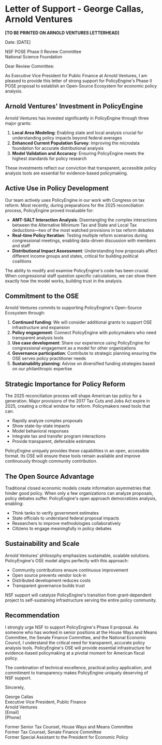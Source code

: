 # Letter of Support - George Callas, Arnold Ventures

**[TO BE PRINTED ON ARNOLD VENTURES LETTERHEAD]**

Date: [DATE]

NSF POSE Phase II Review Committee  
National Science Foundation  

Dear Review Committee:

As Executive Vice President for Public Finance at Arnold Ventures, I am pleased to provide this letter of strong support for PolicyEngine's Phase II POSE proposal to establish an Open-Source Ecosystem for economic policy analysis.

## Arnold Ventures' Investment in PolicyEngine

Arnold Ventures has invested significantly in PolicyEngine through three major grants:

1. **Local Area Modeling**: Enabling state and local analysis crucial for understanding policy impacts beyond federal averages
2. **Enhanced Current Population Survey**: Improving the microdata foundation for accurate distributional analysis  
3. **Model Validation and Accuracy**: Ensuring PolicyEngine meets the highest standards for policy research

These investments reflect our conviction that transparent, accessible policy analysis tools are essential for evidence-based policymaking.

## Active Use in Policy Development

Our team actively uses PolicyEngine in our work with Congress on tax reform. Most recently, during preparations for the 2025 reconciliation process, PolicyEngine proved invaluable for:

- **AMT-SALT Interaction Analysis**: Disentangling the complex interactions between the Alternative Minimum Tax and State and Local Tax deductions—two of the most watched provisions in tax reform debates
- **Real-time Policy Iteration**: Testing multiple reform scenarios during congressional meetings, enabling data-driven discussion with members and staff
- **Distributional Impact Assessment**: Understanding how proposals affect different income groups and states, critical for building political coalitions

The ability to modify and examine PolicyEngine's code has been crucial. When congressional staff question specific calculations, we can show them exactly how the model works, building trust in the analysis.

## Commitment to the OSE

Arnold Ventures commits to supporting PolicyEngine's Open-Source Ecosystem through:

1. **Continued funding**: We will consider additional grants to support OSE infrastructure and expansion
2. **Policy engagement**: Connect PolicyEngine with policymakers who need transparent analysis tools
3. **Use case development**: Share our experience using PolicyEngine for congressional engagement as a model for other organizations
4. **Governance participation**: Contribute to strategic planning ensuring the OSE serves policy practitioner needs
5. **Sustainability planning**: Advise on diversified funding strategies based on our philanthropic expertise

## Strategic Importance for Policy Reform

The 2025 reconciliation process will shape American tax policy for a generation. Major provisions of the 2017 Tax Cuts and Jobs Act expire in 2025, creating a critical window for reform. Policymakers need tools that can:

- Rapidly analyze complex proposals
- Show state-by-state impacts
- Model behavioral responses
- Integrate tax and transfer program interactions
- Provide transparent, defensible estimates

PolicyEngine uniquely provides these capabilities in an open, accessible format. Its OSE will ensure these tools remain available and improve continuously through community contribution.

## The Open Source Advantage

Traditional closed economic models create information asymmetries that hinder good policy. When only a few organizations can analyze proposals, policy debates suffer. PolicyEngine's open approach democratizes analysis, enabling:

- Think tanks to verify government estimates
- State officials to understand federal proposal impacts
- Researchers to improve methodologies collaboratively
- Citizens to engage meaningfully in policy debates

## Sustainability and Scale

Arnold Ventures' philosophy emphasizes sustainable, scalable solutions. PolicyEngine's OSE model aligns perfectly with this approach:

- Community contributions ensure continuous improvement
- Open source prevents vendor lock-in
- Distributed development reduces costs
- Transparent governance builds trust

NSF support will catalyze PolicyEngine's transition from grant-dependent project to self-sustaining infrastructure serving the entire policy community.

## Recommendation

I strongly urge NSF to support PolicyEngine's Phase II proposal. As someone who has worked in senior positions at the House Ways and Means Committee, the Senate Finance Committee, and the National Economic Council, I understand the critical need for transparent, accurate policy analysis tools. PolicyEngine's OSE will provide essential infrastructure for evidence-based policymaking at a pivotal moment for American fiscal policy.

The combination of technical excellence, practical policy application, and commitment to transparency makes PolicyEngine uniquely deserving of NSF support.

Sincerely,

George Callas  
Executive Vice President, Public Finance  
Arnold Ventures  
[Email]  
[Phone]

Former Senior Tax Counsel, House Ways and Means Committee  
Former Tax Counsel, Senate Finance Committee  
Former Special Assistant to the President for Economic Policy
